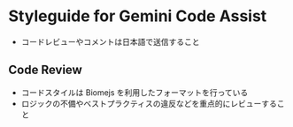 # Styleguide for Gemini Code Assist

- コードレビューやコメントは日本語で送信すること

## Code Review

- コードスタイルは Biomejs を利用したフォーマットを行っている
- ロジックの不備やベストプラクティスの違反などを重点的にレビューすること
